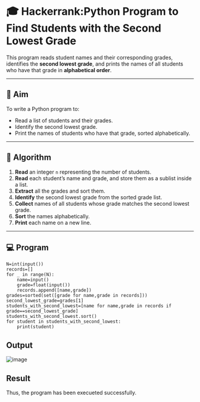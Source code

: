 # 🎓 Hackerrank:Python Program to Find Students with the Second Lowest Grade

This program reads student names and their corresponding grades, identifies the **second lowest grade**, and prints the names of all students who have that grade in **alphabetical order**.

---

## 🎯 Aim

To write a Python program to:
- Read a list of students and their grades.
- Identify the second lowest grade.
- Print the names of students who have that grade, sorted alphabetically.

---

## 🧠 Algorithm

1. **Read** an integer `n` representing the number of students.
2. **Read** each student’s name and grade, and store them as a sublist inside a list.
3. **Extract** all the grades and sort them.
4. **Identify** the second lowest grade from the sorted grade list.
5. **Collect** names of all students whose grade matches the second lowest grade.
6. **Sort** the names alphabetically.
7. **Print** each name on a new line.

---

## 💻  Program

    N=int(input())
    records=[]
    for _ in range(N):
        name=input()
        grade=float(input())
        records.append([name,grade])
    grades=sorted(set([grade for name,grade in records]))
    second_lowest_grade=grades[1]
    students_with_second_lowest=[name for name,grade in records if grade==second_lowest_grade]
    students_with_second_lowest.sort()
    for student in students_with_second_lowest:
        print(student)

## Output
![image](https://github.com/user-attachments/assets/aa9fb254-fb38-4e26-822e-431fe8eabb9b)


## Result
Thus, the program has been execueted successfully.

